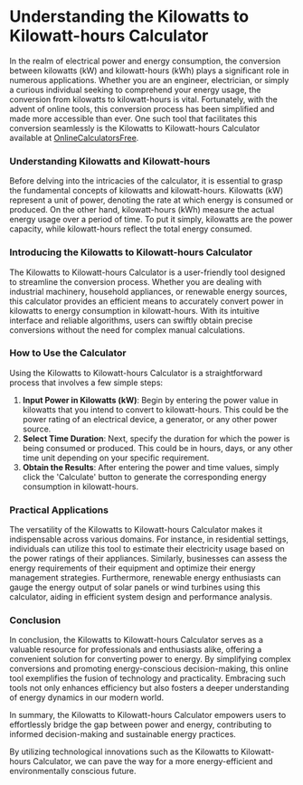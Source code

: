 Understanding the Kilowatts to Kilowatt-hours Calculator
========================================================

In the realm of electrical power and energy consumption, the conversion between kilowatts (kW) and kilowatt-hours (kWh) plays a significant role in numerous applications. Whether you are an engineer, electrician, or simply a curious individual seeking to comprehend your energy usage, the conversion from kilowatts to kilowatt-hours is vital. Fortunately, with the advent of online tools, this conversion process has been simplified and made more accessible than ever. One such tool that facilitates this conversion seamlessly is the Kilowatts to Kilowatt-hours Calculator available at [OnlineCalculatorsFree](https://www.onlinecalculatorsfree.com/tools/kilowatts-to-kilowatthours-calculator.html).

### Understanding Kilowatts and Kilowatt-hours

Before delving into the intricacies of the calculator, it is essential to grasp the fundamental concepts of kilowatts and kilowatt-hours. Kilowatts (kW) represent a unit of power, denoting the rate at which energy is consumed or produced. On the other hand, kilowatt-hours (kWh) measure the actual energy usage over a period of time. To put it simply, kilowatts are the power capacity, while kilowatt-hours reflect the total energy consumed.

### Introducing the Kilowatts to Kilowatt-hours Calculator

The Kilowatts to Kilowatt-hours Calculator is a user-friendly tool designed to streamline the conversion process. Whether you are dealing with industrial machinery, household appliances, or renewable energy sources, this calculator provides an efficient means to accurately convert power in kilowatts to energy consumption in kilowatt-hours. With its intuitive interface and reliable algorithms, users can swiftly obtain precise conversions without the need for complex manual calculations.

### How to Use the Calculator

Using the Kilowatts to Kilowatt-hours Calculator is a straightforward process that involves a few simple steps:

1. **Input Power in Kilowatts (kW)**: Begin by entering the power value in kilowatts that you intend to convert to kilowatt-hours. This could be the power rating of an electrical device, a generator, or any other power source.
2. **Select Time Duration**: Next, specify the duration for which the power is being consumed or produced. This could be in hours, days, or any other time unit depending on your specific requirement.
3. **Obtain the Results**: After entering the power and time values, simply click the 'Calculate' button to generate the corresponding energy consumption in kilowatt-hours.

### Practical Applications

The versatility of the Kilowatts to Kilowatt-hours Calculator makes it indispensable across various domains. For instance, in residential settings, individuals can utilize this tool to estimate their electricity usage based on the power ratings of their appliances. Similarly, businesses can assess the energy requirements of their equipment and optimize their energy management strategies. Furthermore, renewable energy enthusiasts can gauge the energy output of solar panels or wind turbines using this calculator, aiding in efficient system design and performance analysis.

### Conclusion

In conclusion, the Kilowatts to Kilowatt-hours Calculator serves as a valuable resource for professionals and enthusiasts alike, offering a convenient solution for converting power to energy. By simplifying complex conversions and promoting energy-conscious decision-making, this online tool exemplifies the fusion of technology and practicality. Embracing such tools not only enhances efficiency but also fosters a deeper understanding of energy dynamics in our modern world.

In summary, the Kilowatts to Kilowatt-hours Calculator empowers users to effortlessly bridge the gap between power and energy, contributing to informed decision-making and sustainable energy practices.

By utilizing technological innovations such as the Kilowatts to Kilowatt-hours Calculator, we can pave the way for a more energy-efficient and environmentally conscious future.